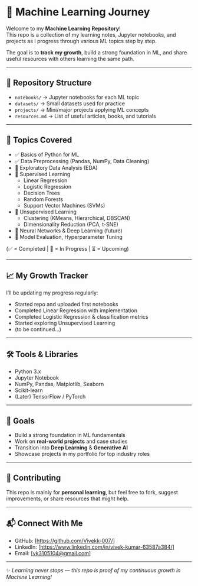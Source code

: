 # 🚀 Machine Learning Journey

Welcome to my **Machine Learning Repository**!  
This repo is a collection of my learning notes, Jupyter notebooks, and projects as I progress through various ML topics step by step.  

The goal is to **track my growth**, build a strong foundation in ML, and share useful resources with others learning the same path.

---

## 📂 Repository Structure

- `notebooks/` → Jupyter notebooks for each ML topic
- `datasets/` → Small datasets used for practice
- `projects/` → Mini/major projects applying ML concepts
- `resources.md` → List of useful articles, books, and tutorials

---

## 📘 Topics Covered

- ✅ Basics of Python for ML  
- ✅ Data Preprocessing (Pandas, NumPy, Data Cleaning)  
- 🔄 Exploratory Data Analysis (EDA)  
- 🔄 Supervised Learning  
  - Linear Regression  
  - Logistic Regression  
  - Decision Trees  
  - Random Forests  
  - Support Vector Machines (SVMs)  
- 🔄 Unsupervised Learning  
  - Clustering (KMeans, Hierarchical, DBSCAN)  
  - Dimensionality Reduction (PCA, t-SNE)  
- 🔄 Neural Networks & Deep Learning (future)  
- 🔄 Model Evaluation, Hyperparameter Tuning  

(✅ = Completed | 🔄 = In Progress | ⏳ = Upcoming)

---

## 📈 My Growth Tracker

I’ll be updating my progress regularly:

-  Started repo and uploaded first notebooks  
-  Completed Linear Regression with implementation  
-  Completed Logistic Regression & classification metrics  
-  Started exploring Unsupervised Learning  
- (to be continued...)

---

## 🛠️ Tools & Libraries

- Python 3.x  
- Jupyter Notebook  
- NumPy, Pandas, Matplotlib, Seaborn  
- Scikit-learn  
- (Later) TensorFlow / PyTorch  

---

## 🎯 Goals

- Build a strong foundation in ML fundamentals  
- Work on **real-world projects** and case studies  
- Transition into **Deep Learning** & **Generative AI**  
- Showcase projects in my portfolio for top industry roles  

---

## 🤝 Contributing

This repo is mainly for **personal learning**, but feel free to fork, suggest improvements, or share resources that might help.

---

## 📬 Connect With Me

- GitHub: [https://github.com/Vivekk-007/]  
- LinkedIn: [https://www.linkedin.com/in/vivek-kumar-63587a384/]  
- Email: [vk3105104@gmail.com]

---
✨ *Learning never stops — this repo is proof of my continuous growth in Machine Learning!*  
